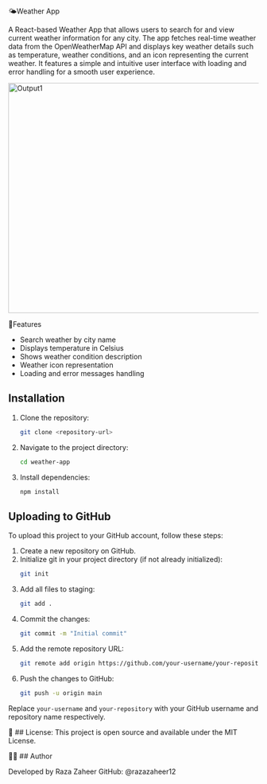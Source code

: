 🌤️Weather App

A React-based Weather App that allows users to search for and view current weather information for any city. The app fetches real-time weather data from the OpenWeatherMap API and displays key weather details such as temperature, weather conditions, and an icon representing the current weather. It features a simple and intuitive user interface with loading and error handling for a smooth user experience.

<img width="1036" height="463" alt="Output1" src="https://github.com/user-attachments/assets/8562ffc8-62bf-4547-b285-c733fd0e2c5d" />



🚀Features

- Search weather by city name
- Displays temperature in Celsius
- Shows weather condition description
- Weather icon representation
- Loading and error messages handling

## Installation

1. Clone the repository:
   ```bash
   git clone <repository-url>
   ```
2. Navigate to the project directory:
   ```bash
   cd weather-app
   ```
3. Install dependencies:
   ```bash
   npm install

## Uploading to GitHub

To upload this project to your GitHub account, follow these steps:

1. Create a new repository on GitHub.
2. Initialize git in your project directory (if not already initialized):
   ```bash
   git init
   ```
3. Add all files to staging:
   ```bash
   git add .
   ```
4. Commit the changes:
   ```bash
   git commit -m "Initial commit"
   ```
5. Add the remote repository URL:
   ```bash
   git remote add origin https://github.com/your-username/your-repository.git
   ```
6. Push the changes to GitHub:
   ```bash
   git push -u origin main
   ```

Replace `your-username` and `your-repository` with your GitHub username and repository name respectively.

📜 ## License:
This project is open source and available under the MIT License.   

👨‍💻 ## Author

Developed by Raza Zaheer
GitHub: @razazaheer12
   
